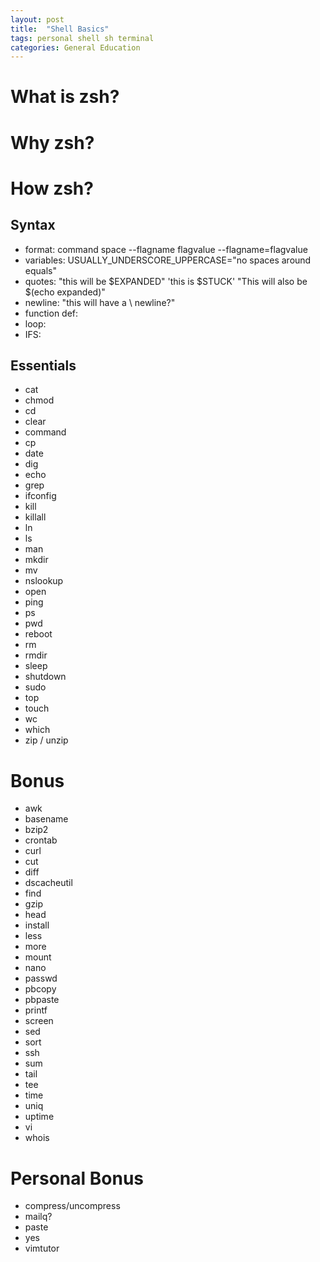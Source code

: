 ```yaml
---
layout: post
title:  "Shell Basics"
tags: personal shell sh terminal
categories: General Education
---
```


# What is zsh?

# Why zsh?

# How zsh?

## Syntax
- format: command space --flagname flagvalue --flagname=flagvalue
- variables: USUALLY_UNDERSCORE_UPPERCASE="no spaces around equals"
- quotes: "this will be $EXPANDED" 'this is $STUCK' "This will also be $(echo expanded)"
- newline: "this will have a \ newline?"
- function def:
- loop:
- IFS:

## Essentials

- cat
- chmod
- cd
- clear
- command
- cp
- date
- dig
- echo
- grep
- ifconfig
- kill
- killall
- ln
- ls
- man
- mkdir
- mv
- nslookup
- open
- ping
- ps
- pwd
- reboot
- rm
- rmdir
- sleep
- shutdown
- sudo
- top
- touch
- wc
- which
- zip / unzip

# Bonus

- awk
- basename
- bzip2
- crontab
- curl
- cut
- diff
- dscacheutil
- find
- gzip
- head
- install
- less
- more
- mount
- nano
- passwd
- pbcopy
- pbpaste
- printf
- screen
- sed
- sort
- ssh
- sum
- tail
- tee
- time
- uniq
- uptime
- vi
- whois

# Personal Bonus

- compress/uncompress
- mailq?
- paste
- yes
- vimtutor
